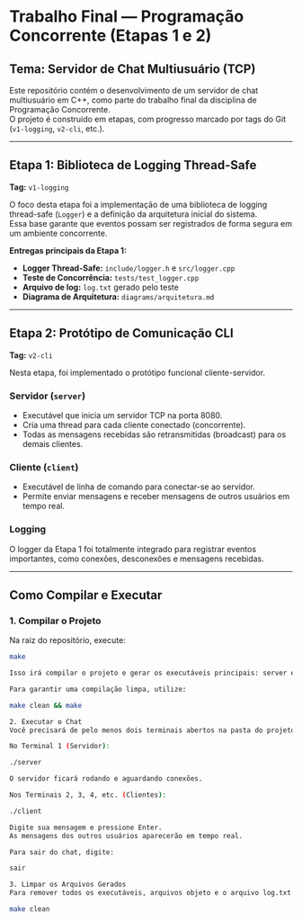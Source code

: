 # Trabalho Final — Programação Concorrente (Etapas 1 e 2)

## Tema: Servidor de Chat Multiusuário (TCP)

Este repositório contém o desenvolvimento de um servidor de chat multiusuário em C++, como parte do trabalho final da disciplina de Programação Concorrente.  
O projeto é construído em etapas, com progresso marcado por tags do Git (`v1-logging`, `v2-cli`, etc.).

---

## Etapa 1: Biblioteca de Logging Thread-Safe

**Tag:** `v1-logging`

O foco desta etapa foi a implementação de uma biblioteca de logging thread-safe (`Logger`) e a definição da arquitetura inicial do sistema.  
Essa base garante que eventos possam ser registrados de forma segura em um ambiente concorrente.

**Entregas principais da Etapa 1:**
- **Logger Thread-Safe:** `include/logger.h` e `src/logger.cpp`
- **Teste de Concorrência:** `tests/test_logger.cpp`
- **Arquivo de log:** `log.txt` gerado pelo teste
- **Diagrama de Arquitetura:** `diagrams/arquitetura.md`

---

## Etapa 2: Protótipo de Comunicação CLI

**Tag:** `v2-cli`

Nesta etapa, foi implementado o protótipo funcional cliente-servidor.

### Servidor (`server`)
- Executável que inicia um servidor TCP na porta 8080.
- Cria uma thread para cada cliente conectado (concorrente).
- Todas as mensagens recebidas são retransmitidas (broadcast) para os demais clientes.

### Cliente (`client`)
- Executável de linha de comando para conectar-se ao servidor.
- Permite enviar mensagens e receber mensagens de outros usuários em tempo real.

### Logging
O logger da Etapa 1 foi totalmente integrado para registrar eventos importantes, como conexões, desconexões e mensagens recebidas.

---

## Como Compilar e Executar

### 1. Compilar o Projeto

Na raiz do repositório, execute:

```sh
make

Isso irá compilar o projeto e gerar os executáveis principais: server e client.

Para garantir uma compilação limpa, utilize:

make clean && make

2. Executar o Chat
Você precisará de pelo menos dois terminais abertos na pasta do projeto.

No Terminal 1 (Servidor):

./server

O servidor ficará rodando e aguardando conexões.

Nos Terminais 2, 3, 4, etc. (Clientes):

./client

Digite sua mensagem e pressione Enter.
As mensagens dos outros usuários aparecerão em tempo real.

Para sair do chat, digite:

sair

3. Limpar os Arquivos Gerados
Para remover todos os executáveis, arquivos objeto e o arquivo log.txt:

make clean